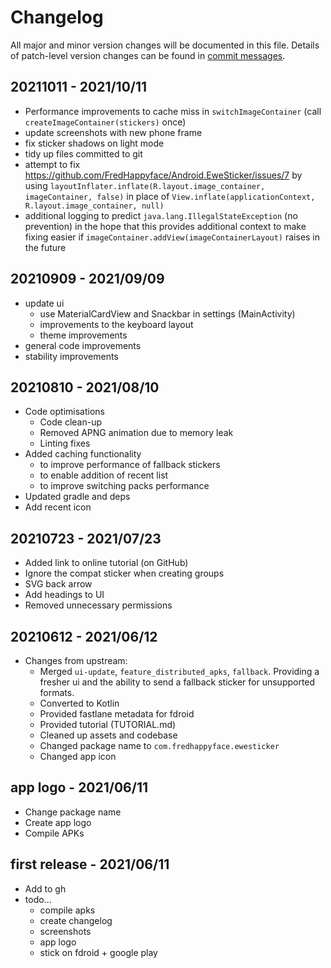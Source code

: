 # Changelog
All major and minor version changes will be documented in this file. Details of
patch-level version changes can be found in [commit messages](../../commits/master).

## 20211011 - 2021/10/11

- Performance improvements to cache miss in `switchImageContainer`
  (call `createImageContainer(stickers)` once)
- update screenshots with new phone frame
- fix sticker shadows on light mode
- tidy up files committed to git
- attempt to fix https://github.com/FredHappyface/Android.EweSticker/issues/7
  by using `layoutInflater.inflate(R.layout.image_container, imageContainer, false)`
  in place of `View.inflate(applicationContext, R.layout.image_container, null)`
- additional logging to predict `java.lang.IllegalStateException` (no prevention)
  in the hope that this provides additional context to make fixing easier if
  `imageContainer.addView(imageContainerLayout)` raises in the future

## 20210909 - 2021/09/09

- update ui
  - use MaterialCardView and Snackbar in settings (MainActivity)
  - improvements to the keyboard layout
  - theme improvements
- general code improvements
- stability improvements

## 20210810 - 2021/08/10

- Code optimisations
  - Code clean-up
  - Removed APNG animation due to memory leak
  - Linting fixes
- Added caching functionality
  - to improve performance of fallback stickers
  - to enable addition of recent list
  - to improve switching packs performance
- Updated gradle and deps
- Add recent icon

## 20210723 - 2021/07/23

- Added link to online tutorial (on GitHub)
- Ignore the compat sticker when creating groups
- SVG back arrow
- Add headings to UI
- Removed unnecessary permissions

## 20210612 - 2021/06/12

- Changes from upstream:
  - Merged `ui-update`, `feature_distributed_apks`, `fallback`. Providing a fresher
  	ui and the ability to send a fallback sticker for unsupported formats.
  - Converted to Kotlin
  - Provided fastlane metadata for fdroid
  - Provided tutorial (TUTORIAL.md)
  - Cleaned up assets and codebase
  - Changed package name to `com.fredhappyface.ewesticker`
  - Changed app icon

## app logo - 2021/06/11

- Change package name
- Create app logo
- Compile APKs

## first release - 2021/06/11

- Add to gh
- todo...
  - compile apks
  - create changelog
  - screenshots
  - app logo
  - stick on fdroid + google play
